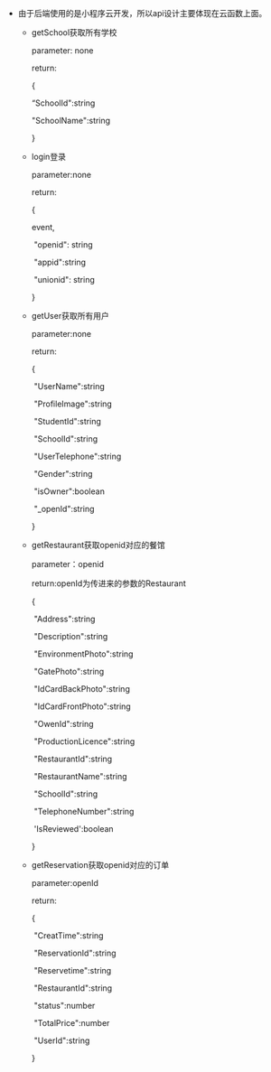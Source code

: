 - 由于后端使用的是小程序云开发，所以api设计主要体现在云函数上面。

  - getSchool获取所有学校

    parameter: none

    return:

    {

    “SchoolId":string

    "SchoolName":string

    }

  - login登录

    parameter:none

    return:

    {

       event,

    ​    "openid": string

    ​    "appid":string

    ​    "unionid": string

    }

  - getUser获取所有用户

    parameter:none

    return:

    {

    ​	"UserName":string

    ​	"ProfileImage":string

    ​	"StudentId":string

    ​	"SchoolId":string

    ​	"UserTelephone":string

    ​	"Gender":string

    ​	"isOwner":boolean

    ​	"_openId":string

    }

  - getRestaurant获取openid对应的餐馆

    parameter：openid

    return:openId为传进来的参数的Restaurant

    {

    ​	"Address":string

    ​	"Description":string

    ​	"EnvironmentPhoto":string

    ​	"GatePhoto":string

    ​	"IdCardBackPhoto":string

    ​	"IdCardFrontPhoto":string

    ​	"OwenId":string

    ​	"ProductionLicence":string

    ​	"RestaurantId":string

    ​	"RestaurantName":string

    ​	"SchoolId":string

    ​	"TelephoneNumber":string

    ​	'IsReviewed':boolean

    }

  - getReservation获取openid对应的订单

    parameter:openId

    return:

    {

    ​	"CreatTime":string

    ​	"ReservationId":string

    ​	"Reservetime":string

    ​	"RestaurantId":string

    ​	"status":number

    ​	"TotalPrice":number

    ​	"UserId":string

    }

    